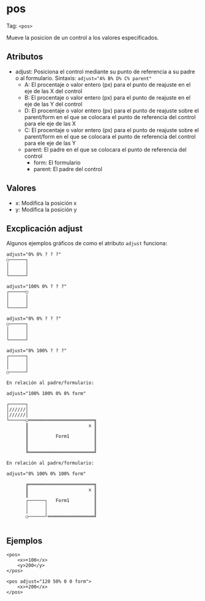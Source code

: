 # pos
Tag: `<pos>`

Mueve la posicion de un control a los valores especificados.
## Atributos
- adjust: Posiciona el control mediante su punto de referencia a su padre o al formulario. Sintaxis: `adjust="A% B% D% C% parent"`
    - A: El procentaje o valor entero (px) para el punto de reajuste en el eje de las X del control
    - B: El procentaje o valor entero (px) para el punto de reajuste en el eje de las Y del control
    - D: El procentaje o valor entero (px) para el punto de reajuste sobre el parent/form en el que se colocara el punto de referencia del control para ele eje de las X
    - C: El procentaje o valor entero (px) para el punto de reajuste sobre el parent/form en el que se colocara el punto de referencia del control para ele eje de las Y
    - parent: El padre en el que se colocara el punto de referencia del control
        - form: El formulario
        - parent: El padre del control 
## Valores
- x: Modifica la posición x
- y: Modifica la posición y
## Excplicación adjust
Algunos ejemplos gráficos de como el atributo `adjust` funciona:
```
adjust="0% 0% ? ? ?"
○──────┐
│      │
│      │
└──────┘
```
```
adjust="100% 0% ? ? ?"
┌──────○
│      │
│      │
└──────┘
```
```
adjust="0% 0% ? ? ?"
○──────┐
│      │
│      │
└──────┘
```
```
adjust="0% 100% ? ? ?"
┌──────┐
│      │
│      │
○──────┘
```

```
En relación al padre/formulario:

adjust="100% 100% 0% 0% form"

┌──────┐
│//////│
│//////│
└──────○════════════════════════╗
       ║                      x ║
       ║                        ║
       ║          Form1         ║
       ║                        ║
       ║                        ║
       ╚════════════════════════╝
```
```
En relación al padre/formulario:

adjust="0% 100% 0% 100% form"

       ╔════════════════════════╗
       ║                      x ║
       ║                        ║
       ┌──────┐   Form1         ║
       │      │                 ║
       │      │                 ║
       ○──────┘═════════════════╝
       
```
## Ejemplos
```
<pos>
    <x>+100</x>
    <y>200</y>
</pos>
```
```
<pos adjust="120 50% 0 0 form">
    <x>+200</x>
</pos>
```